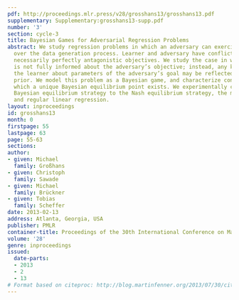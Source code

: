 ```yaml
---
pdf: http://proceedings.mlr.press/v28/grosshans13/grosshans13.pdf
supplementary: Supplementary:grosshans13-supp.pdf
number: '3'
section: cycle-3
title: Bayesian Games for Adversarial Regression Problems
abstract: We study regression problems in which an adversary can exercise some control
  over the data generation process. Learner and adversary have conflicting but not
  necessarily perfectly antagonistic objectives. We study the case in which the learner
  is not fully informed about the adversary’s objective; instead, any knowledge of
  the learner about parameters of the adversary’s goal may be reflected in a Bayesian
  prior. We model this problem as a Bayesian game, and characterize conditions under
  which a unique Bayesian equilibrium point exists. We experimentally compare the
  Bayesian equilibrium strategy to the Nash equilibrium strategy, the minimax strategy,
  and regular linear regression.
layout: inproceedings
id: grosshans13
month: 0
firstpage: 55
lastpage: 63
page: 55-63
sections: 
author:
- given: Michael
  family: Großhans
- given: Christoph
  family: Sawade
- given: Michael
  family: Brückner
- given: Tobias
  family: Scheffer
date: 2013-02-13
address: Atlanta, Georgia, USA
publisher: PMLR
container-title: Proceedings of the 30th International Conference on Machine Learning
volume: '28'
genre: inproceedings
issued:
  date-parts:
  - 2013
  - 2
  - 13
# Format based on citeproc: http://blog.martinfenner.org/2013/07/30/citeproc-yaml-for-bibliographies/
---
```

